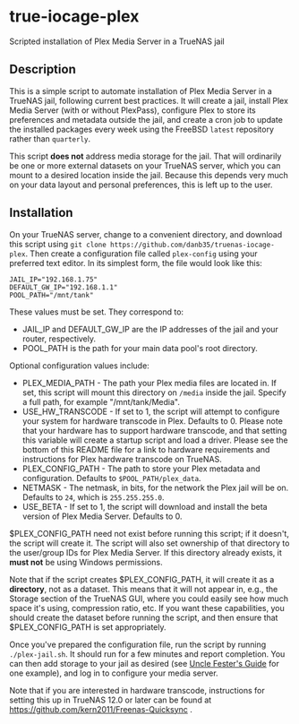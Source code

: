 # true-iocage-plex
Scripted installation of Plex Media Server in a TrueNAS jail

## Description
This is a simple script to automate installation of Plex Media Server in a TrueNAS jail, following current best practices.  It will create a jail, install Plex Media Server (with or without PlexPass), configure Plex to store its preferences and metadata outside the jail, and create a cron job to update the installed packages every week using the FreeBSD `latest` repository rather than `quarterly`.

This script **does not** address media storage for the jail.  That will ordinarily be one or more external datasets on your TrueNAS server, which you can mount to a desired location inside the jail.  Because this depends very much on your data layout and personal preferences, this is left up to the user.

## Installation
On your TrueNAS server, change to a convenient directory, and download this script using `git clone https://github.com/danb35/truenas-iocage-plex`.  Then create a configuration file called `plex-config` using your preferred text editor.  In its simplest form, the file would look like this:
```
JAIL_IP="192.168.1.75"
DEFAULT_GW_IP="192.168.1.1"
POOL_PATH="/mnt/tank"
```
These values must be set.  They correspond to:

* JAIL_IP and DEFAULT_GW_IP are the IP addresses of the jail and your router, respectively.
* POOL_PATH is the path for your main data pool's root directory.

Optional configuration values include:

* PLEX_MEDIA_PATH - The path your Plex media files are located in. If set, this script will mount this directory on `/media` inside the jail. Specify a full path, for example "/mnt/tank/Media".
* USE_HW_TRANSCODE - If set to 1, the script will attempt to configure your system for hardware transcode in Plex. Defaults to 0. Please note that your hardware has to support hardware transcode, and that setting this variable will create a startup script and load a driver. Please see the bottom of this README file for a link to hardware requirements and instructions for Plex hardware transcode on TrueNAS.
* PLEX_CONFIG_PATH - The path to store your Plex metadata and configuration.  Defaults to `$POOL_PATH/plex_data`.
* NETMASK - The netmask, in bits, for the network the Plex jail will be on. Defaults to `24`, which is `255.255.255.0`.
* USE_BETA - If set to 1, the script will download and install the beta version of Plex Media Server.  Defaults to 0.

$PLEX_CONFIG_PATH need not exist before running this script; if it doesn't, the script will create it.  The script will also set ownership of that directory to the user/group IDs for Plex Media Server.  If this directory already exists, it **must not** be using Windows permissions.

Note that if the script creates $PLEX_CONFIG_PATH, it will create it as a **directory**, not as a dataset.  This means that it will not appear in, e.g., the Storage section of the TrueNAS GUI, where you could easily see how much space it's using, compression ratio, etc.  If you want these capabilities, you should create the dataset before running the script, and then ensure that $PLEX_CONFIG_PATH is set appropriately.

Once you've prepared the configuration file, run the script by running `./plex-jail.sh`.  It should run for a few minutes and report completion.  You can then add storage to your jail as desired (see [Uncle Fester's Guide](https://www.familybrown.org/dokuwiki/doku.php?id=fester112:jails_plex#configure_a_mount_point) for one example), and log in to configure your media server.

Note that if you are interested in hardware transcode, instructions for setting this up in TrueNAS 12.0 or later can be found at https://github.com/kern2011/Freenas-Quicksync .
